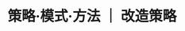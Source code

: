 ---
layout: single
title: 策略·模式·方法 ｜ 改造策略
header:
  overlay_filter: "rgba(99, 183, 175, 0.6)"
  overlay_image: /assets/images/background.jpg
sidebar:
  nav: "models"
permalink: /models/transform-strategic/
toc: true
---